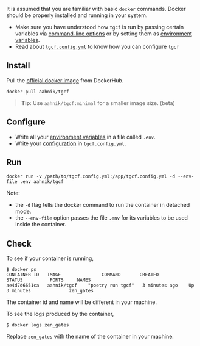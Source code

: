 It is assumed that you are familiar with basic `docker` commands. Docker should be properly installed and running in your system. 


- Make sure you have understood how `tgcf` is run by passing certain variables via [command-line options](https://github.com/aahnik/tgcf/wiki/CLI-usage) or by setting them as [environment variables](https://github.com/aahnik/tgcf/wiki/Environment-Variables).
- Read about [`tgcf.config.yml`](https://github.com/aahnik/tgcf/wiki/How-to-configure-tgcf-%3F) to know how you can configure `tgcf`

## Install


Pull the [official docker image](https://hub.docker.com/r/aahnik/tgcf) from DockerHub.

```shell
docker pull aahnik/tgcf
```

> **Tip**: Use `aahnik/tgcf:minimal` for a smaller image size. (beta)

## Configure

- Write all your [environment variables](https://github.com/aahnik/tgcf/wiki/Environment-Variables#create-a-env-file) in a file called `.env`.
- Write your [configuration](https://github.com/aahnik/tgcf/wiki/How-to-configure-tgcf-%3F)
 in `tgcf.config.yml`.

## Run

```shell
docker run -v /path/to/tgcf.config.yml:/app/tgcf.config.yml -d --env-file .env aahnik/tgcf
```

Note:
- the `-d` flag tells the docker command to run the container in detached mode.
- the `--env-file` option passes the file `.env` for its variables to be used inside the container.


## Check

To see if your container is running,

```shell
$ docker ps
CONTAINER ID   IMAGE               COMMAND       CREATED          STATUS          PORTS     NAMES
ae4d7d6651ca   aahnik/tgcf    "poetry run tgcf"   3 minutes ago    Up 3 minutes              zen_gates

```

The container id and name will be different in your machine.

To see the logs produced by the container,

```shell
$ docker logs zen_gates
```

Replace `zen_gates` with the name of the container in your machine.



